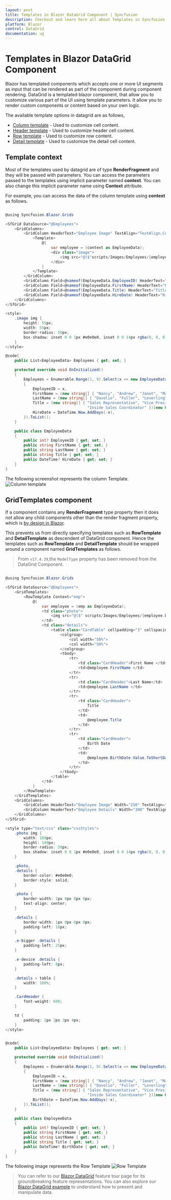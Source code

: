 ```yaml
---
layout: post
title: Templates in Blazor DataGrid Component | Syncfusion
description: Checkout and learn here all about Templates in Syncfusion Blazor DataGrid component and much more details.
platform: Blazor
control: DataGrid
documentation: ug
---
```


# Templates in Blazor DataGrid Component

Blazor has templated components which accepts one or more UI segments as input that can be rendered as part of the component during component rendering. DataGrid is a templated blazor component, that allow you to customize various part of the UI using template parameters. It allow you to render custom components or content based on your own logic.

The available template options in datagrid are as follows,

* [Column template](./columns/#column-template) - Used to customize cell content.
* [Header template](./columns/#header-template) - Used to customize header cell content.
* [Row template](./row/#row-template) - Used to customize row content.
* [Detail template](./row/#detail-template) - Used to customize the detail cell content.

## Template context

Most of the templates used by datagrid are of type **RenderFragment** and they will be passed with parameters. You can access the parameters passed to the templates using implicit parameter named **context**. You can also change this implicit parameter name using **Context** attribute.

For example, you can access the data of the column template using **context** as follows.

```csharp

@using Syncfusion.Blazor.Grids

<SfGrid DataSource="@Employees">
    <GridColumns>
        <GridColumn HeaderText="Employee Image" TextAlign="TextAlign.Center" Width="120">
            <Template>
                @{
                    var employee = (context as EmployeeData);
                    <div class="image">
                        <img src="@($"scripts/Images/Employees/{employee.EmployeeID}.png")" alt="@employee.EmployeeID" />
                    </div>
                }
            </Template>
        </GridColumn>
        <GridColumn Field=@nameof(EmployeeData.EmployeeID) HeaderText="Employee ID" TextAlign="TextAlign.Right" Width="120"></GridColumn>
        <GridColumn Field=@nameof(EmployeeData.FirstName) HeaderText="First Name" Width="130"></GridColumn>
        <GridColumn Field=@nameof(EmployeeData.Title) HeaderText="Title" Format="C2" Width="120"></GridColumn>
        <GridColumn Field=@nameof(EmployeeData.HireDate) HeaderText="Hire Date" Format="d" TextAlign="TextAlign.Right" Width="150" Type="ColumnType.Date"></GridColumn>
    </GridColumns>
</SfGrid>

<style>
    .image img {
        height: 55px;
        width: 55px;
        border-radius: 50px;
        box-shadow: inset 0 0 1px #e0e0e0, inset 0 0 14px rgba(0, 0, 0, 0.2);
    }
</style>

@code{
    public List<EmployeeData> Employees { get; set; }

    protected override void OnInitialized()
    {
        Employees = Enumerable.Range(1, 9).Select(x => new EmployeeData()
        {
            EmployeeID = x,
            FirstName = (new string[] { "Nancy", "Andrew", "Janet", "Margaret", "Steven" })[new Random().Next(5)],
            LastName = (new string[] { "Davolio", "Fuller", "Leverling", "Peacock", "Buchanan" })[new Random().Next(5)],
            Title = (new string[] { "Sales Representative", "Vice President, Sales", "Sales Manager",
                                    "Inside Sales Coordinator" })[new Random().Next(4)],
            HireDate = DateTime.Now.AddDays(-x),
        }).ToList();
    }

    public class EmployeeData
    {
        public int? EmployeeID { get; set; }
        public string FirstName { get; set; }
        public string LastName { get; set; }
        public string Title { get; set; }
        public DateTime? HireDate { get; set; }
    }
}
```

The following screenshot represents the column Template.
![Column template](./images/column-template.png)

## GridTemplates component

If a component contains any **RenderFragment** type property then it does not allow any child components other than the render fragment property, which is [by design in Blazor](https://github.com/aspnet/AspNetCore/issues/10836).

This prevents us from directly specifying templates such as **RowTemplate** and **DetailTemplate** as descendent of DataGrid component. Hence the templates such as **RowTemplate** and **DetailTemplate** should be wrapped around a component named **GridTemplates** as follows.

> From `v17.4.39`,the `ModelType` property has been removed from the DataGrid Component.

```csharp

@using Syncfusion.Blazor.Grids

<SfGrid DataSource="@Employees">
    <GridTemplates>
        <RowTemplate Context="emp">
            @{
                var employee = (emp as EmployeeData);
                <td class="photo">
                    <img src="@($" scripts/Images/Employees/{employee.EmployeeID}.png")" alt="@employee.EmployeeID" />
                </td>
                <td class="details">
                    <table class="CardTable" cellpadding="3" cellspacing="2">
                        <colgroup>
                            <col width="50%">
                            <col width="50%">
                        </colgroup>
                        <tbody>
                            <tr>
                                <td class="CardHeader">First Name </td>
                                <td>@employee.FirstName </td>
                            </tr>
                            <tr>
                                <td class="CardHeader">Last Name</td>
                                <td>@employee.LastName </td>
                            </tr>
                            <tr>
                                <td class="CardHeader">
                                    Title
                                </td>
                                <td>
                                    @employee.Title
                                </td>
                            </tr>
                            <tr>
                                <td class="CardHeader">
                                    Birth Date
                                </td>
                                <td>
                                    @employee.BirthDate.Value.ToShortDateString()
                                </td>
                            </tr>
                        </tbody>
                    </table>
                </td>
            }
        </RowTemplate>
    </GridTemplates>
    <GridColumns>
        <GridColumn HeaderText="Employee Image" Width="250" TextAlign="TextAlign.Center"> </GridColumn>
        <GridColumn HeaderText="Employee Details" Width="300" TextAlign="TextAlign.Left"></GridColumn>
    </GridColumns>
</SfGrid>

<style type="text/css" class="cssStyles">
    .photo img {
        width: 100px;
        height: 100px;
        border-radius: 50px;
        box-shadow: inset 0 0 1px #e0e0e0, inset 0 0 14px rgba(0, 0, 0, 0.2);
    }

    .photo,
    .details {
        border-color: #e0e0e0;
        border-style: solid;
    }

    .photo {
        border-width: 1px 0px 0px 0px;
        text-align: center;
    }

    .details {
        border-width: 1px 0px 0px 0px;
        padding-left: 18px;
    }

    .e-bigger .details {
        padding-left: 25px;
    }

    .e-device .details {
        padding-left: 8px;
    }

    .details > table {
        width: 100%;
    }

    .CardHeader {
        font-weight: 600;
    }

    td {
        padding: 2px 2px 3px 4px;
    }
</style>


@code{
    public List<EmployeeData> Employees { get; set; }

    protected override void OnInitialized()
    {
        Employees = Enumerable.Range(1, 9).Select(x => new EmployeeData()
        {
            EmployeeID = x,
            FirstName = (new string[] { "Nancy", "Andrew", "Janet", "Margaret", "Steven" })[new Random().Next(5)],
            LastName = (new string[] { "Davolio", "Fuller", "Leverling", "Peacock", "Buchanan" })[new Random().Next(5)],
            Title = (new string[] { "Sales Representative", "Vice President, Sales", "Sales Manager",
                                    "Inside Sales Coordinator" })[new Random().Next(4)],
            BirthDate = DateTime.Now.AddDays(-x),
        }).ToList();
    }

    public class EmployeeData
    {
        public int? EmployeeID { get; set; }
        public string FirstName { get; set; }
        public string LastName { get; set; }
        public string Title { get; set; }
        public DateTime? BirthDate { get; set; }
    }
}
```

The following image represents the Row Template
![Row Template](./images/row-template.png)

> You can refer to our [Blazor DataGrid](https://www.syncfusion.com/blazor-components/blazor-datagrid) feature tour page for its groundbreaking feature representations. You can also explore our [Blazor DataGrid example](https://blazor.syncfusion.com/demos/datagrid/overview?theme=bootstrap4) to understand how to present and manipulate data.